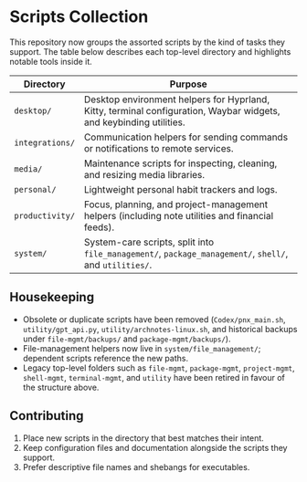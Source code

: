 # Scripts Collection

This repository now groups the assorted scripts by the kind of tasks they support.  The table below describes each top-level directory and highlights notable tools inside it.

| Directory | Purpose |
| --- | --- |
| `desktop/` | Desktop environment helpers for Hyprland, Kitty, terminal configuration, Waybar widgets, and keybinding utilities. |
| `integrations/` | Communication helpers for sending commands or notifications to remote services. |
| `media/` | Maintenance scripts for inspecting, cleaning, and resizing media libraries. |
| `personal/` | Lightweight personal habit trackers and logs. |
| `productivity/` | Focus, planning, and project-management helpers (including note utilities and financial feeds). |
| `system/` | System-care scripts, split into `file_management/`, `package_management/`, `shell/`, and `utilities/`. |

## Housekeeping

- Obsolete or duplicate scripts have been removed (`Codex/pnx_main.sh`, `utility/gpt_api.py`, `utility/archnotes-linux.sh`, and historical backups under `file-mgmt/backups/` and `package-mgmt/backups/`).
- File-management helpers now live in `system/file_management/`; dependent scripts reference the new paths.
- Legacy top-level folders such as `file-mgmt`, `package-mgmt`, `project-mgmt`, `shell-mgmt`, `terminal-mgmt`, and `utility` have been retired in favour of the structure above.

## Contributing

1. Place new scripts in the directory that best matches their intent.
2. Keep configuration files and documentation alongside the scripts they support.
3. Prefer descriptive file names and shebangs for executables.
